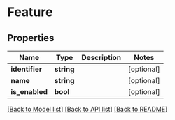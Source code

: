 # Feature

## Properties

 Name           | Type       | Description | Notes      
----------------|------------|-------------|------------
 **identifier** | **string** |             | [optional] 
 **name**       | **string** |             | [optional] 
 **is_enabled** | **bool**   |             | [optional] 

[[Back to Model list]](../../README.md#documentation-for-models) [[Back to API list]](../../README.md#documentation-for-api-endpoints) [[Back to README]](../../README.md)


